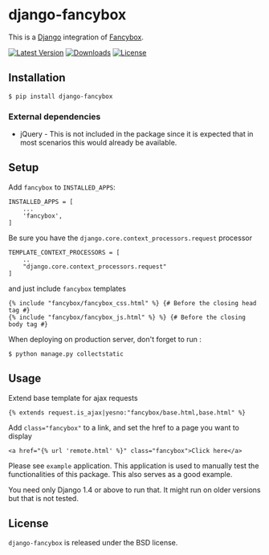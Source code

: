 django-fancybox
===============

This is a [Django](https://www.djangoproject.com/) integration of [Fancybox](http://fancyapps.com/fancybox/).

[![Latest Version](https://pypip.in/version/django-fancybox/badge.svg)](https://pypi.python.org/pypi/django-fancybox/)
[![Downloads](https://pypip.in/download/django-fancybox/badge.svg)](https://pypi.python.org/pypi/django-fancybox/)
[![License](https://pypip.in/license/django-fancybox/badge.svg)](https://pypi.python.org/pypi/django-fancybox/)

## Installation

    $ pip install django-fancybox

### External dependencies

* jQuery - This is not included in the package since it is expected that in most scenarios this would already be available.

## Setup

Add `fancybox` to  `INSTALLED_APPS`:

    INSTALLED_APPS = [
		...
    	'fancybox',
	]

Be sure you have the `django.core.context_processors.request` processor

	TEMPLATE_CONTEXT_PROCESSORS = [
		..
    	"django.core.context_processors.request"
	]

and just include `fancybox` templates

    {% include "fancybox/fancybox_css.html" %} {# Before the closing head tag #}
    {% include "fancybox/fancybox_js.html" %} %} {# Before the closing body tag #}

When deploying on production server, don't forget to run :

    $ python manage.py collectstatic
    
## Usage

Extend base template for ajax requests

    {% extends request.is_ajax|yesno:"fancybox/base.html,base.html" %}

Add `class="fancybox"` to a link, and set the href to a page you want to display

    <a href="{% url 'remote.html' %}" class="fancybox">Click here</a>

Please see `example` application. This application is used to manually test the functionalities of this package. This also serves as a good example.

You need only Django 1.4 or above to run that. It might run on older versions but that is not tested.

## License

`django-fancybox` is released under the BSD license.
